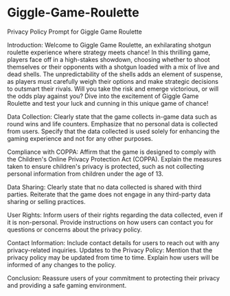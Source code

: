 # Giggle-Game-Roulette
Privacy Policy Prompt for Giggle Game Roulette

Introduction:
Welcome to Giggle Game Roulette, an exhilarating shotgun roulette experience where strategy meets chance! In this thrilling game, players face off in a high-stakes showdown, choosing whether to shoot themselves or their opponents with a shotgun loaded with a mix of live and dead shells. The unpredictability of the shells adds an element of suspense, as players must carefully weigh their options and make strategic decisions to outsmart their rivals. Will you take the risk and emerge victorious, or will the odds play against you? Dive into the excitement of Giggle Game Roulette and test your luck and cunning in this unique game of chance!

Data Collection:
Clearly state that the game collects in-game data such as round wins and life counters.
Emphasize that no personal data is collected from users.
Specify that the data collected is used solely for enhancing the gaming experience and not for any other purposes.

Compliance with COPPA:
Affirm that the game is designed to comply with the Children's Online Privacy Protection Act (COPPA).
Explain the measures taken to ensure children's privacy is protected, such as not collecting personal information from children under the age of 13.

Data Sharing:
Clearly state that no data collected is shared with third parties.
Reiterate that the game does not engage in any third-party data sharing or selling practices.

User Rights:
Inform users of their rights regarding the data collected, even if it is non-personal.
Provide instructions on how users can contact you for questions or concerns about the privacy policy.

Contact Information:
Include contact details for users to reach out with any privacy-related inquiries.
Updates to the Privacy Policy:
Mention that the privacy policy may be updated from time to time.
Explain how users will be informed of any changes to the policy.

Conclusion:
Reassure users of your commitment to protecting their privacy and providing a safe gaming environment.
